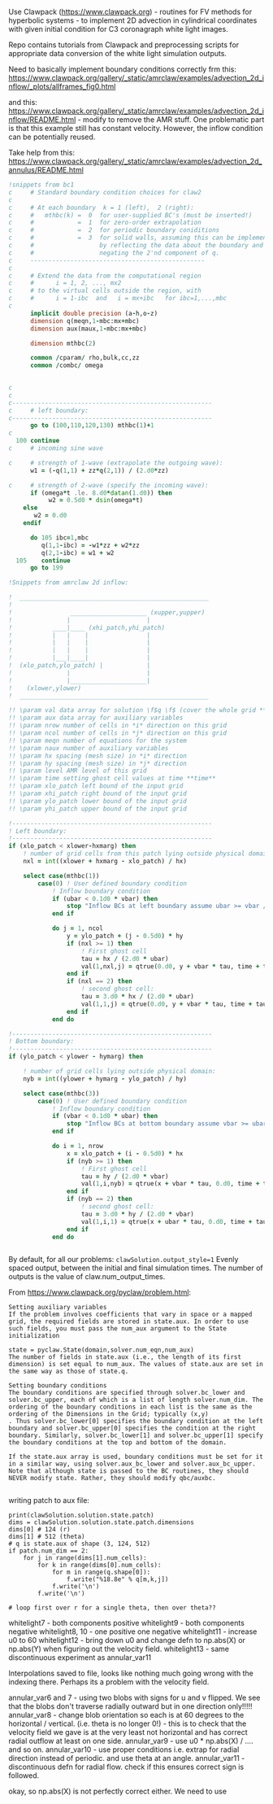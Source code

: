 Use Clawpack (https://www.clawpack.org) - routines for FV methods for hyperbolic systems - to implement 2D advection in cylindrical coordinates with given initial condition for C3 coronagraph white light images.

Repo contains tutorials from Clawpack and preprocessing scripts for appropriate data conversion of the white light simulation outputs.

Need to basically implement boundary conditions correctly frm this: https://www.clawpack.org/gallery/_static/amrclaw/examples/advection_2d_inflow/_plots/allframes_fig0.html

and this: https://www.clawpack.org/gallery/_static/amrclaw/examples/advection_2d_inflow/README.html - modify to remove the AMR stuff. One problematic part is that this example still has constant velocity. However, the inflow condition can be potentially reused.

Take help from this: https://www.clawpack.org/gallery/_static/amrclaw/examples/advection_2d_annulus/README.html


```fortran
!snippets from bc1
c     # Standard boundary condition choices for claw2
c
c     # At each boundary  k = 1 (left),  2 (right):
c     #   mthbc(k) =  0  for user-supplied BC's (must be inserted!)
c     #            =  1  for zero-order extrapolation
c     #            =  2  for periodic boundary coniditions
c     #            =  3  for solid walls, assuming this can be implemented
c     #                  by reflecting the data about the boundary and then
c     #                  negating the 2'nd component of q.
c     ------------------------------------------------
c
c     # Extend the data from the computational region
c     #      i = 1, 2, ..., mx2
c     # to the virtual cells outside the region, with
c     #      i = 1-ibc  and   i = mx+ibc   for ibc=1,...,mbc
c
      implicit double precision (a-h,o-z)
      dimension q(meqn,1-mbc:mx+mbc)
      dimension aux(maux,1-mbc:mx+mbc)

      dimension mthbc(2)

      common /cparam/ rho,bulk,cc,zz
      common /combc/ omega
   

c
c
c-------------------------------------------------------
c     # left boundary:
c-------------------------------------------------------
      go to (100,110,120,130) mthbc(1)+1
c
  100 continue
c     # incoming sine wave

c     # strength of 1-wave (extrapolate the outgoing wave):
      w1 = (-q(1,1) + zz*q(2,1)) / (2.d0*zz)

c     # strength of 2-wave (specify the incoming wave):
      if (omega*t .le. 8.d0*datan(1.d0)) then
           w2 = 0.5d0 * dsin(omega*t) 
	else
	   w2 = 0.d0
	endif

      do 105 ibc=1,mbc
         q(1,1-ibc) = -w1*zz + w2*zz
         q(2,1-ibc) = w1 + w2
  105    continue
      go to 199

```

```fortran
!Snippets from amrclaw 2d inflow:

!  ____________________________________________________
! 
!                _____________________ (xupper,yupper)
!               |                     |  
!           ____|____ (xhi_patch,yhi_patch)   
!           |   |    |                |
!           |   |    |                |
!           |   |    |                |
!           |___|____|                |
!  (xlo_patch,ylo_patch) |            |
!               |                     |
!               |_____________________|   
!    (xlower,ylower)
!  ____________________________________________________

!! \param val data array for solution \f$q \f$ (cover the whole grid **msrc**)
!! \param aux data array for auxiliary variables 
!! \param nrow number of cells in *i* direction on this grid
!! \param ncol number of cells in *j* direction on this grid
!! \param meqn number of equations for the system
!! \param naux number of auxiliary variables
!! \param hx spacing (mesh size) in *i* direction
!! \param hy spacing (mesh size) in *j* direction
!! \param level AMR level of this grid
!! \param time setting ghost cell values at time **time**
!! \param xlo_patch left bound of the input grid
!! \param xhi_patch right bound of the input grid 
!! \param ylo_patch lower bound of the input grid 
!! \param yhi_patch upper bound of the input grid 

!-------------------------------------------------------
! Left boundary:
!-------------------------------------------------------
if (xlo_patch < xlower-hxmarg) then
    ! number of grid cells from this patch lying outside physical domain:
    nxl = int((xlower + hxmarg - xlo_patch) / hx)

    select case(mthbc(1))
        case(0) ! User defined boundary condition
            ! Inflow boundary condition
            if (ubar < 0.1d0 * vbar) then
                stop "Inflow BCs at left boundary assume ubar >= vbar / 10"
            end if

            do j = 1, ncol
                y = ylo_patch + (j - 0.5d0) * hy
                if (nxl >= 1) then
                    ! First ghost cell
                    tau = hx / (2.d0 * ubar)
                    val(1,nxl,j) = qtrue(0.d0, y + vbar * tau, time + tau)
                end if
                if (nxl == 2) then
                    ! second ghost cell:
                    tau = 3.d0 * hx / (2.d0 * ubar)
                    val(1,1,j) = qtrue(0.d0, y + vbar * tau, time + tau)
                end if
            end do

!-------------------------------------------------------
! Bottom boundary:
!-------------------------------------------------------
if (ylo_patch < ylower - hymarg) then

    ! number of grid cells lying outside physical domain:
    nyb = int((ylower + hymarg - ylo_patch) / hy)

    select case(mthbc(3))
        case(0) ! User defined boundary condition
            ! Inflow boundary condition
            if (vbar < 0.1d0 * ubar) then
                stop "Inflow BCs at bottom boundary assume vbar >= ubar / 10"
            end if

            do i = 1, nrow
                x = xlo_patch + (i - 0.5d0) * hx
                if (nyb >= 1) then
                    ! First ghost cell
                    tau = hy / (2.d0 * vbar)
                    val(1,i,nyb) = qtrue(x + vbar * tau, 0.d0, time + tau)
                end if
                if (nyb == 2) then
                    ! second ghost cell:
                    tau = 3.d0 * hy / (2.d0 * vbar)
                    val(1,i,1) = qtrue(x + ubar * tau, 0.d0, time + tau)
                end if
            end do



```

By default, for all our problems:
`clawSolution.output_style=1`
Evenly spaced output, between the initial and final simulation times. The number of outputs is the value of claw.num_output_times.

From https://www.clawpack.org/pyclaw/problem.html:

```
Setting auxiliary variables
If the problem involves coefficients that vary in space or a mapped grid, the required fields are stored in state.aux. In order to use such fields, you must pass the num_aux argument to the State initialization

state = pyclaw.State(domain,solver.num_eqn,num_aux)
The number of fields in state.aux (i.e., the length of its first dimension) is set equal to num_aux. The values of state.aux are set in the same way as those of state.q.
```


```
Setting boundary conditions
The boundary conditions are specified through solver.bc_lower and solver.bc_upper, each of which is a list of length solver.num_dim. The ordering of the boundary conditions in each list is the same as the ordering of the Dimensions in the Grid; typically (x,y)
. Thus solver.bc_lower[0] specifies the boundary condition at the left boundary and solver.bc_upper[0] specifies the condition at the right boundary. Similarly, solver.bc_lower[1] and solver.bc_upper[1] specify the boundary conditions at the top and bottom of the domain.

If the state.aux array is used, boundary conditions must be set for it in a similar way, using solver.aux_bc_lower and solver.aux_bc_upper. Note that although state is passed to the BC routines, they should NEVER modify state. Rather, they should modify qbc/auxbc.


```

writing patch to aux file:

```
print(clawSolution.solution.state.patch)
dims = clawSolution.solution.state.patch.dimensions
dims[0] # 124 (r)
dims[1] # 512 (theta)
# q is state.aux of shape (3, 124, 512)
if patch.num_dim == 2:
    for j in range(dims[1].num_cells):
        for k in range(dims[0].num_cells):
            for m in range(q.shape[0]):
                f.write("%18.8e" % q[m,k,j])
            f.write('\n')    
        f.write('\n')

# loop first over r for a single theta, then over theta??
```
whitelight7 - both components positive
whitelight9 - both components negative
whitelight8, 10 - one positive one negative
whitelight11 - increase u0 to 60
whitelight12 - bring down u0 and change defn to np.abs(X) or np.abs(Y) when figuring out the velocity field.
whitelight13 - same discontinuous experiment as annular_var11

Interpolations saved to file, looks like nothing much going wrong with the indexing there. Perhaps its a problem with the velocity field.

annular_var6 and 7 - using two blobs with signs for u and v flipped. We see that the blobs don't traverse radially outward but in one direction only!!!!!
annular_var8 - change blob orientation so each is at 60 degrees to the horizontal / vertical. (i.e. theta is no longer 0!) - this is to check that the velocity field we gave is at the very least not horizontal and has correct radial outflow at least on one side.
annular_var9 - use u0 * np.abs(X) / .... and so on.
annular_var10 - use proper conditions i.e. extrap for radial direction instead of periodic. and use theta at an angle.
annular_var11 - discontinuous defn for radial flow. check if this ensures correct sign is followed.

okay, so np.abs(X) is not perfectly correct either. We need to use 
